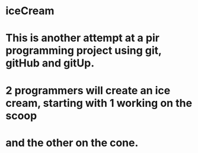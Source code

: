 # iceCream

# This is another attempt at a pir programming project using git, gitHub and gitUp.
# 2 programmers will create an ice cream, starting with 1 working on the scoop
# and the other on the cone.
